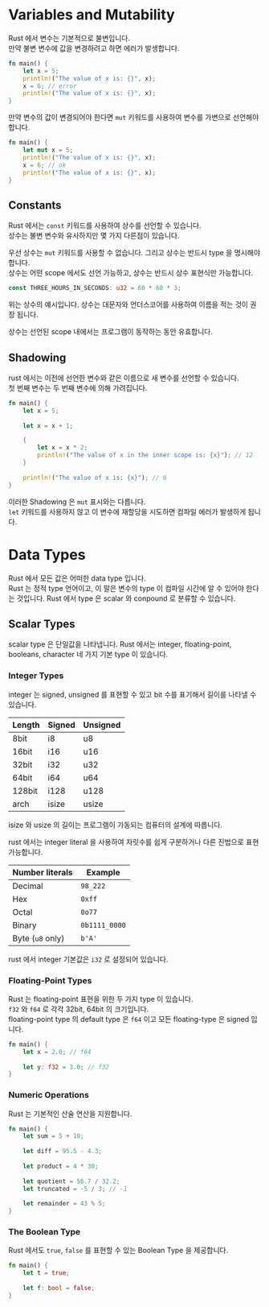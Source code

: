 # Variables and Mutability

Rust 에서 변수는 기본적으로 불변입니다.  
만약 불변 변수에 값을 변경하려고 하면 에러가 발생합니다.

```rust
fn main() {
    let x = 5;
    println!("The value of x is: {}", x);
    x = 6; // error
    println!("The value of x is: {}", x);
}
```

만약 변수의 값이 변경되어야 한다면 `mut` 키워드를 사용하여 변수를 가변으로 선언해야 합니다.

```rust
fn main() {
    let mut x = 5;
    println!("The value of x is: {}", x);
    x = 6; // ok
    println!("The value of x is: {}", x);
}
```

## Constants

Rust 에서는 `const` 키워드를 사용하여 상수를 선언할 수 있습니다.  
상수는 불변 변수와 유사하지만 몇 가지 다른점이 있습니다.  

우선 상수는 `mut` 키워드를 사용할 수 없습니다. 그리고 상수는 반드시 type 을 명시해야 합니다.  
상수는 어떤 scope 에서도 선언 가능하고, 상수는 반드시 상수 표현식만 가능합니다.  

```rust
const THREE_HOURS_IN_SECONDS: u32 = 60 * 60 * 3;
```

위는 상수의 예시입니다. 상수는 대문자와 언더스코어를 사용하여 이름을 적는 것이 권장 됩니다.  

상수는 선언된 scope 내에서는 프로그램이 동작하는 동안 유효합니다.  

## Shadowing

rust 에서는 이전에 선언한 변수와 같은 이름으로 새 변수를 선언할 수 있습니다.  
첫 번째 변수는 두 번째 변수에 의해 가려집니다.  

```rust
fn main() {
    let x = 5;
    
    let x = x + 1;

    {
        let x = x * 2;
        println!("The value of x in the inner scope is: {x}"); // 12
    }
    
    println!("The value of x is: {x}"); // 6
}
```

이러한 Shadowing 은 `mut` 표시와는 다릅니다.  
`let` 키워드를 사용하지 않고 이 변수에 재할당을 시도하면 컴파일 에러가 발생하게 됩니다.  

# Data Types

Rust 에서 모든 값은 어떠한 data type 입니다.  
Rust 는 정적 type 언어이고, 이 말은 변수의 type 이 컴파일 시간에 알 수 있어야 한다는 것입니다.
Rust 에서 type 은 scalar 와 conpound 로 분류할 수 있습니다.

## Scalar Types

scalar type 은 단일값을 나타냅니다. Rust 에서는 integer, floating-point, booleans, character 네 가지 기본 type 이 있습니다.  

### Integer Types

integer 는 signed, unsigned 를 표현할 수 있고 bit 수를 표기해서 길이를 나타낼 수 있습니다.  

| Length | Signed | Unsigned |
|--------|--------|----------|
| 8bit   | i8     | u8       |
| 16bit  | i16    | u16      |
| 32bit  | i32    | u32      |
| 64bit  | i64    | u64      |
| 128bit | i128   | u128     |
| arch   | isize  | usize    |

isize 와 usize 의 길이는 프로그램이 가동되는 컴퓨터의 설계에 따릅니다.  

rust 에서는 integer literal 을 사용하여 자릿수를 쉽게 구분하거나 다른 진법으로 표현 가능합니다.

|Number literals| Example |
|---|---------|
|Decimal| `98_222`  |
|Hex| `0xff`    |
|Octal| `0o77`    |
|Binary| `0b1111_0000` |
|Byte (`u8` only)| `b'A'`   |

rust 에서 integer 기본값은 `i32` 로 설정되어 있습니다.

### Floating-Point Types

Rust 는 floating-point 표현을 위한 두 가지 type 이 있습니다.  
`f32` 와 `f64` 로 각각 32bit, 64bit 의 크기입니다.  
floating-point type 의 default type 은 `f64` 이고 모든 floating-type 은 signed 입니다.  

```rust
fn main() {
    let x = 2.0; // f64
    
    let y: f32 = 3.0; // f32
}
```

### Numeric Operations

Rust 는 기본적인 산술 연산을 지원합니다.  

```rust
fn main() {
    let sum = 5 + 10;
    
    let diff = 95.5 - 4.3;
    
    let product = 4 * 30;
    
    let quotient = 56.7 / 32.2;
    let truncated = -5 / 3; // -1
    
    let remainder = 43 % 5;
}
```

### The Boolean Type

Rust 에서도 `true`, `false` 를 표현할 수 있는 Boolean Type 을 제공합니다.

```rust
fn main() {
    let t = true;
    
    let f: bool = false;
}
```

